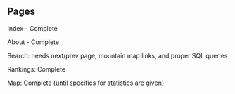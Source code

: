 Pages
----------
Index - Complete

About - Complete

Search: needs next/prev page, mountain map links, and proper SQL queries

Rankings: Complete

Map: Complete (until specifics for statistics are given)
